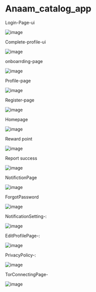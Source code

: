 # Anaam_catalog_app


Login-Page-ui

![image](https://user-images.githubusercontent.com/59536110/183142943-3e9c56ee-febb-46e8-aeca-568650b69b6b.png)

 Complete-profile-ui
 
 ![image](https://user-images.githubusercontent.com/59536110/183144157-56533335-6ba0-45cf-a3f1-8e7751f3114d.png)
 
onboarrding-page

![image](https://user-images.githubusercontent.com/59536110/183262307-8a047d60-afa1-4dc4-a4f0-4b003167bebd.png)

Profile-page

![image](https://user-images.githubusercontent.com/59536110/182662498-f07d24b9-e831-443a-a7a3-ee62d3b6dc58.png)

Register-page

![image](https://user-images.githubusercontent.com/59536110/183146069-805897bc-c4c3-460c-b045-bfa414af9544.png)

Homepage

![image](https://user-images.githubusercontent.com/59536110/191217165-f5e102fa-7e71-48fa-a96c-f8124fbfa622.png)

Reward point 

![image](https://user-images.githubusercontent.com/59536110/184504379-660799f0-4bc2-48a0-9dcd-3187afa69f2e.png)

Report success 

![image](https://user-images.githubusercontent.com/59536110/184539301-c37bce99-3fae-4294-9ec4-9f6d7f031e29.png)

NotifictionPage 

![image](https://user-images.githubusercontent.com/59536110/191221227-38ccbf83-4300-4e2a-87c3-9bb1159e9beb.png)

ForgotPassword 

![image](https://user-images.githubusercontent.com/59536110/185675493-4eb56104-54a6-4754-bd44-92440eee1169.png)

NotificationSetting-:

![image](https://user-images.githubusercontent.com/59536110/185676444-a75d05e2-f574-4a66-8f4e-77900e8246c4.png)

EditProfilePage-: 

![image](https://user-images.githubusercontent.com/59536110/185677021-48cfdd5a-26dd-4771-b1d6-50244dea77dc.png)

PrivacyPolicy-: 

![image](https://user-images.githubusercontent.com/59536110/185804084-5a082d73-a8cf-4b0f-9c75-af6d548a7e4c.png)

TorConnectingPage-

![image](https://user-images.githubusercontent.com/59536110/191081377-88aee3ee-c840-4084-94c8-08fd5006c0c4.png)



